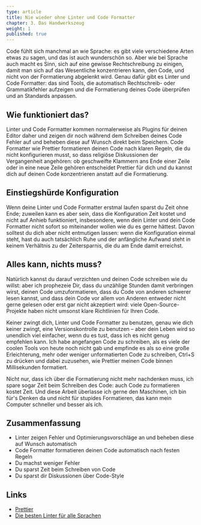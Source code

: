 ```yaml
---
type: article
title: Nie wieder ohne Linter und Code Formatter
chapter: 3. Das Handwerkszeug
weight: 1
published: true
---
```


Code fühlt sich manchmal an wie Sprache: es gibt viele verschiedene Arten etwas zu sagen, und das ist auch wunderschön so. Aber wie bei Sprache auch macht es Sinn, sich auf eine gewisse Rechtschreibung zu einigen, damit man sich auf das Wesentliche konzentrieren kann, den Code, und nicht von der Formatierung abgelenkt wird. Genau dafür gibt es Linter und Code Formatter: das sind Tools, die automatisch Rechtschreib- oder Grammatikfehler aufzeigen und die Formatierung deines Code überprüfen und an Standards anpassen.

## Wie funktioniert das?

Linter und Code Formatter kommen normalerweise als Plugins für deinen Editor daher und zeigen dir noch während dem Schreiben deines Code Fehler auf und beheben diese auf Wunsch direkt beim Speichern. Code Formatter wie Prettier formatieren deinen Code nach klaren Regeln, die du nicht konfigurieren musst, so dass religiöse Diskussionen der Vergangenheit angehören: ob geschweifte Klammern ans Ende einer Zeile oder in eine neue Zeile gehören entscheidet Prettier für dich und du kannst dich auf deinen Code konzentrieren anstatt auf die Formatierung.

## Einstiegshürde Konfiguration

Wenn deine Linter und Code Formatter erstmal laufen sparst du Zeit ohne Ende; zuweilen kann es aber sein, dass die Konfiguration Zeit kostet und nicht auf Anhieb funktioniert, insbesondere, wenn dein Linter und dein Code Formatter nicht sofort so miteinander wollen wie du es gerne hättest. Davon solltest du dich aber nicht entmutigen lassen: wenn die Konfiguration einmal steht, hast du auch tatsächlich Ruhe und der anfängliche Aufwand steht in keinem Verhältnis zu der Zeitersparnis, die du am Ende damit erreichst.

## Alles kann, nichts muss?

Natürlich kannst du darauf verzichten und deinen Code schreiben wie du willst: aber ich prophezeie Dir, dass du unzählige Stunden damit verbringen wirst, deinen Code umzuformatieren, dass du Code von anderen schwerer lesen kannst, und dass dein Code vor allem von Anderen entweder nicht gerne gelesen oder erst gar nicht akzeptiert wird: viele Open-Source-Projekte haben nicht umsonst klare Richtlinien für Ihren Code.

Keiner zwingt dich, Linter und Code Formatter zu benutzen, genau wie dich keiner zwingt, eine Versionskontrolle zu benutzen – aber dein Leben wird so unendlich viel einfacher, wenn du es tust, dass ich es nicht genug empfehlen kann. Ich habe angefangen Code zu schreiben, als es viele der coolen Tools von heute noch nicht gab und empfinde es als so eine große Erleichterung, mehr oder weniger unformatierten Code zu schreiben, Ctrl+S zu drücken und dabei zuzusehen, wie Prettier meinen Code binnen Millisekunden formatiert.

Nicht nur, dass ich über die Formatierung nicht mehr nachdenken muss, ich spare sogar Zeit beim Schreiben des Code: auch Code zu formatieren kostet Zeit. Und diese Arbeit überlasse ich gerne den Maschinen, ich bin für's Denken da und nicht für stupides Formatieren, das kann mein Computer schneller und besser als ich.

## Zusammenfassung

- Linter zeigen Fehler und Optimierungsvorschläge an und beheben diese auf Wunsch automatisch
- Code Formatter formatieren deinen Code automatisch nach festen Regeln
- Du machst weniger Fehler
- Du sparst Zeit beim Schreiben von Code
- Du sparst dir Diskussionen über Code-Style

## Links

- [Prettier](https://prettier.io/)
- [Die besten Linter für alle Sprachen](https://github.com/caramelomartins/awesome-linters)

<img src="https://vg09.met.vgwort.de/na/686b498761754b8a90899328ae2e399b" width="1" height="1" alt="">
